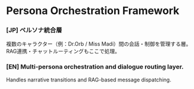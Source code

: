 # Persona Orchestration Framework
### [JP] ペルソナ統合層
複数のキャラクター（例：Dr.Orb / Miss Madi）間の会話・制御を管理する層。
RAG連携・チャットルーティングもここで処理。

### [EN] Multi-persona orchestration and dialogue routing layer.
Handles narrative transitions and RAG-based message dispatching.
